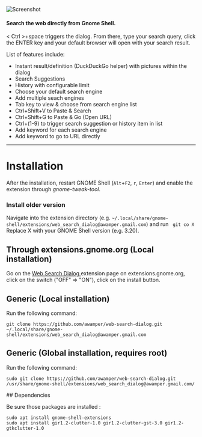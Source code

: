 ![Screenshot](https://extensions.gnome.org/extension-data/screenshots/screenshot_549_1.png)

#### Search the web directly from Gnome Shell.
< Ctrl >+space triggers the dialog. From there, type your search query, click the ENTER key and your default browser will open with your search result.

List of features include:
- Instant result/definition (DuckDuckGo helper) with pictures within the dialog
- Search Suggestions
- History with configurable limit
- Choose your default search engine
- Add multiple seach engines
- Tab key to view & choose from search engine list
- Ctrl+Shift+V to Paste & Search
- Ctrl+Shift+G to Paste & Go (Open URL)
- Ctrl+(1-9) to trigger search suggestion or history item in list
- Add keyword for each search engine
- Add keyword to go to URL directly

----

# Installation

After the installation, restart GNOME Shell (`Alt`+`F2`, `r`, `Enter`) and enable the extension through *gnome-tweak-tool*.

### Install older version
Navigate into the extension directory (e.g. `~/.local/share/gnome-shell/extensions/web_search_dialog@awamper.gmail.com`) and run ` git co X` Replace X with your GNOME Shell version (e.g. 3.20).

## Through extensions.gnome.org (Local installation)

Go on the [Web Search Dialog ](https://extensions.gnome.org/extension/549/web-search-dialog/) extension page on extensions.gnome.org, click on the switch ("OFF" => "ON"), click on the install button.

## Generic (Local installation)

Run the following command:

`git clone https://github.com/awamper/web-search-dialog.git ~/.local/share/gnome-shell/extensions/web_search_dialog@awamper.gmail.com`


## Generic (Global installation, requires root)

Run the following command:

`sudo git clone https://github.com/awamper/web-search-dialog.git /usr/share/gnome-shell/extensions/web_search_dialog@awamper.gmail.com/`

## Dependencies

Be sure those packages are installed :

```
sudo apt install gnome-shell-extensions
sudo apt install gir1.2-clutter-1.0 gir1.2-clutter-gst-3.0 gir1.2-gtkclutter-1.0
```
